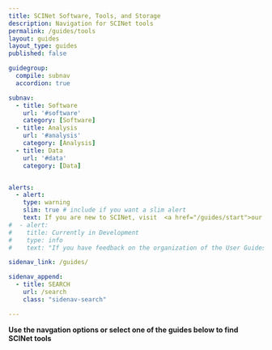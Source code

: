 ```yaml
---
title: SCINet Software, Tools, and Storage
description: Navigation for SCINet tools
permalink: /guides/tools
layout: guides
layout_type: guides
published: false

guidegroup:
  compile: subnav
  accordion: true

subnav:
  - title: Software
    url: '#software'
    category: [Software]
  - title: Analysis
    url: '#analysis'
    category: [Analysis]
  - title: Data
    url: '#data'
    category: [Data]


alerts: 
  - alert: 
    type: warning
    slim: true # include if you want a slim alert
    text: If you are new to SCINet, visit  <a href="/guides/start">our Quickstart Guide</a>
#  - alert:
#    title: Currently in Development
#    type: info
#    text: "If you have feedback on the organization of the User Guides sections, or notice broken links or missing images, please email us at <a href='mailto:moe.richert@usda.gov?subject=SCINet Website Feedback'>moe.richert@usda.gov.</a>"

sidenav_link: /guides/

sidenav_append:
  - title: SEARCH
    url: /search
    class: "sidenav-search"

---
```



**Use the navgation options or select one of the guides below to find SCINet tools**